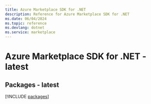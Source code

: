 ```yaml
---
title: Azure Marketplace SDK for .NET
description: Reference for Azure Marketplace SDK for .NET
ms.date: 06/04/2024
ms.topic: reference
ms.devlang: dotnet
ms.service: marketplace
---
```

# Azure Marketplace SDK for .NET - latest
## Packages - latest
[!INCLUDE [packages](marketplace-index.md)]